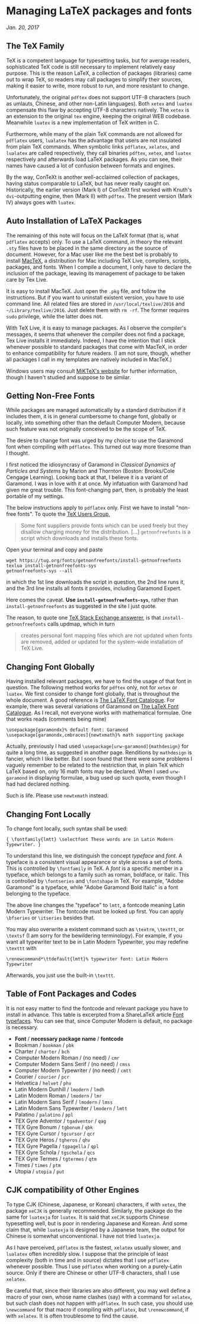 # Managing LaTeX packages and fonts
*Jan. 20, 2017*

## The TeX Family

TeX is a competent language for typesetting tasks, but for average readers, sophisticated TeX code is still necessary to implement relatively easy purpose. This is the reason LaTeX, a collection of packages (libraries) came out to wrap TeX, so readers may call packages to simplify their sources, making it easier to write, more robust to run, and more resistant to change.

Unfortunately, the original `pdftex` does not support UTF-8 characters (such as umlauts, Chinese, and other non-Latin languages). Both `xetex` and `luatex` compensate this flaw by accepting UTF-8 characters natively. The `xetex` is an extension to the original `tex` engine, keeping the original WEB codebase. Meanwhile `luatex` is a new implementation of TeX written in C.

Furthermore, while many of the plain TeX commands are not allowed for `pdflatex` users, `lualatex` has the advantage that users are not insulated from plain TeX commands. When symbolic links `pdflatex`, `xelatex`, and `lualatex` are called respectively, they call binaries `pdftex`, `xetex`, and `luatex` respectively and afterwards load LaTeX packages. As you can see, their names have caused a lot of confusion between formats and engines.

By the way, ConTeXt is another well-acclaimed collection of packages, having status comparable to LaTeX, but has never really caught on. Historically, the earlier version (Mark I) of ConTeXt first worked with Knuth's `dvi`-outputting engine, then (Mark II) with `pdftex`. The present version (Mark IV) always goes with `luatex`.

## Auto Installation of LaTeX Packages

The remaining of this note will focus on the LaTeX format (that is, what `pdflatex` accepts) only. To use a LaTeX command, in theory the relevant `.sty` files have to be placed in the same directory as the source of document. However, for a Mac user like me the best bet is probably to install [MacTeX](http://www.tug.org/mactex/), a distribution for Mac including TeX Live, compilers, scripts, packages, and fonts. When I compile a document, I only have to declare the inclusion of the package, leaving its management of package to be taken care by Tex Live.

It is easy to install MacTeX. Just open the `.pkg` file, and follow the instructions. But if you want to uninstall existent version, you have to use command line. All related files are stored in 
`/usr/local/texlive/2016` and `~/Library/texlive/2016`. Just delete them with `rm -rf`. The former requires `sudo` privilege, while the latter does not.

With TeX Live, it is easy to manage packages. As I observe the compiler's messages, it seems that whenever the compiler does not find a package, Tex Live installs it immediately. Indeed, I have the intention that I stick whenever possible to standard packages that come with MacTeX, in order to enhance compatibility for future readers. (I am not sure, though, whether all packages I call in my templates are natively included in MacTeX.)

Windows users may consult [MiKTeX's website](https://miktex.org/) for further information, though I haven't studied and suppose to be similar.

## Getting Non-Free Fonts

While packages are managed automatically by a standard distribution if it includes them, it is in general cumbersome to change font, globally or locally, into something other than the default Computer Modern, because such feature was not originally conceived to be the scope of TeX.

The desire to change font was urged by my choice to use the Garamond font when compiling with `pdflatex`. This turned out way more tiresome than I thought. 

I first noticed the idiosyncrasy of Garamond in *Classical Dynamics of Particles and Systems* by Marion and Thornton (Boston: Brooks/Cole Cengage Learning). Looking back at that, I believe it is a variant of Garamond. I was in love with it at once. My infatuation with Garamond had given me great trouble. This font-changing part, then, is probably the least portable of my settings.

The below instructions apply to `pdflatex` only. First we have to install "non-free fonts". To quote the [TeX Users Group](https://www.tug.org/fonts/getnonfreefonts/),

>Some font suppliers provide fonts which can be used freely but they disallow charging money for the distribution. \[...\] `getnonfreefonts` is a script which downloads and installs these fonts.

Open your terminal and copy and paste

    wget https://tug.org/fonts/getnonfreefonts/install-getnonfreefonts
    texlua install-getnonfreefonts-sys
    getnonfreefonts-sys --all

in which the 1st line downloads the script in question, the 2nd line runs it, and the 3rd line installs all fonts it provides, including Garamond Expert.

Here comes the caveat. **Use `install-getnonfreefonts-sys`**, rather than `install-getnonfreefonts` as suggested in the site I just quote.

The reason, to quote one [TeX Stack Exchange answerer](http://tex.stackexchange.com/questions/255709/why-shouldnt-i-use-getnonfreefonts-to-install-additional-fonts-why-shouldnt-i), is that `install-getnonfreefonts` calls updmap, which in turn

>creates personal font mapping files which are not updated when fonts are removed, added or updated for the system-wide installation of TeX Live.

## Changing Font Globally

Having installed relevant packages, we have to find the usage of that font in question. The following method works for `pdftex` only, not for `xetex` or `luatex`. We first consider to change font globally, that is throughout the whole document. A good reference is [The LaTeX Font Catalogue](http://www.tug.dk/FontCatalogue/). For example, there was several variations of Garamond on [The LaTeX Font Catalogue](http://www.tug.dk/FontCatalogue/). As I recall, not everyone works with mathematical formulae. One that works reads (comments being mine)

    \usepackage{garamondx}% default font: Garamond
    \usepackage[garamondx,cmbraces]{newtxmath}% math supporting package

Actually, previously I had used `\usepackage[urw-garamond]{mathdesign}` for quite a long time, as suggested in another page. Renditions by `mathdesign` is fancier, which I like better. But I soon found that there were some problems I vaguely remember to be related to the restriction that, in plain TeX which LaTeX based on, only 16 math fonts may be declared. When I used `urw-garamond` in displaying formulae, a bug used up such quota, even though I had had declared nothing.

Such is life. Please use `newtxmath` instead.

## Changing Font Locally

To change font locally, such syntax shall be used:

    { \fontfamily{lmtt} \selectfont These words are in Latin Modern Typewriter. }

To understand this line, we distinguish the concept *typeface* and *font*. A typeface is a consistent visual appearance or style across a set of fonts. This is controlled by `\fontfamily` in TeX. A *font* is a specific member in a typeface, which belongs to a family such as roman, boldface, or italic. This is controlled by `\fontseries` and `\fontshape` in TeX. For example, "Adobe Garamond" is a typeface, while "Adobe Garamond Bold Italic" is a font belonging to the typeface.

The above line changes the "typeface" to `lmtt`, a fontcode meaning Latin Modern Typewriter. The fontcode must be looked up first. You can apply `\bfseries` or `\itseries` besides that.

You may also overwrite a existent command such as `\textrm`, `\texttt`, or `\textsf` (I am sorry for the bewildering terminology). For example, if you want all typewriter text to be in Latin Modern Typewriter, you may redefine `\texttt` with

    \renewcommand*\ttdefault{lmtt}% typewriter font: Latin Modern Typewriter

Afterwards, you just use the built-in `\texttt`.

## Table of Font Packages and Codes

It is not easy matter to find the fontcode and relevant package you have to install in advance. This table is excerpted from a ShareLaTeX article [Font typefaces](https://www.sharelatex.com/learn/Font_typefaces). You can see that, since Computer Modern is default, no package is necessary.

* **Font** / **necessary package name** / **fontcode**
* Bookman / `bookman` / `pbk`
* Charter / `charter` / `bch`
* Computer Modern Roman / (no need) / `cmr`
* Computer Modern Sans Serif / (no need) / `cmss`
* Computer Modern Typewriter / (no need) / `cmtt`
* Courier / `courier` / `pcr`
* Helvetica / `helvet` / `phv`
* Latin Modern Dunhill / `lmodern` / `lmdh`
* Latin Modern Roman / `lmodern` / `lmr`
* Latin Modern Sans Serif / `lmodern` / `lmss`
* Latin Modern Sans Typewriter / `lmodern` / `lmtt`
* Palatino / `palatino` / `ppl`
* TEX Gyre Adventor / `tgadventor` / `qag`
* TEX Gyre Bonum / `tgbonum` / `qbk`
* TEX Gyre Cursor / `tgcursor` / `qcr`
* TEX Gyre Heros / `tgheros` / `qhv`
* TEX Gyre Pagella / `tgpagella` / `qpl`
* TEX Gyre Schola / `tgschola` / `qcs`
* TEX Gyre Termes / `tgtermes` / `qtm`
* Times / `times` / `ptm`
* Utopia / `utopia` / `put`

## CJK compatibility of Other Engines

To type CJK (Chinese, Japanese, or Korean) characters, if with `xetex`, the package `xeCJK` is generally recommended. Similarly, the package do the same for `luatexja` for `luatex`. It is said that `xeCJK` supports Chinese typesetting well, but is poor in rendering Japanese and Korean. And some claim that, while `luatexja` is designed by a Japanese team, the output for Chinese is somewhat unconventional. I have not tried `luatexja`.

As I have perceived, `pdflatex` is the fastest, `xelatex` usually slower, and `lualatex` often incredibly slow. I suppose that the principle of least complexity (both in time and in source) dictates that I use `pdflatex` whenever possible. Thus I use `pdflatex` when working on a purely-Latin source. Only if there are Chinese or other UTF-8 characters, shall I use `xelatex`. 

Be careful that, since their libraries are also different, you may well define a macro of your own, whose name clashes (say) with a command for `xelatex`, but such clash does not happen with `pdflatex`. In such case, you should use `\newcommand` for that macro if compiling with `pdflatex`, but `\renewcommand`, if with `xelatex`. It is often troublesome to find the cause.
